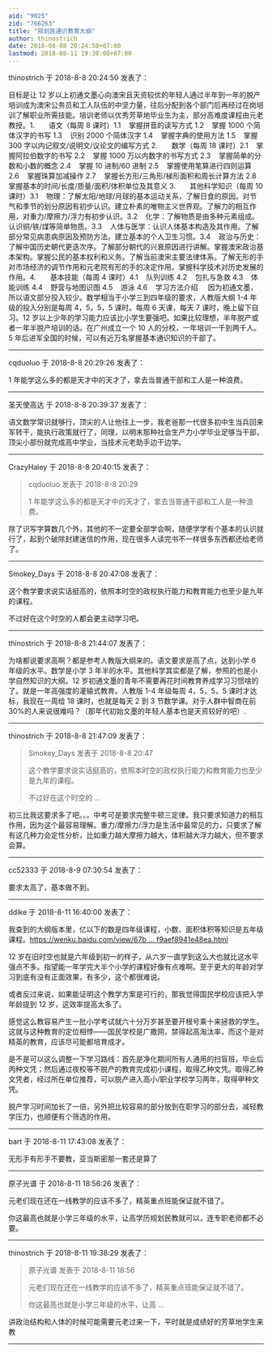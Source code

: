 ```yaml
---
aid: "9025"
zid: "766263"
title: "规划民通识教育大纲"
author: thinostrich
date: 2018-08-08 20:24:50+07:00
lastmod: 2018-08-11 19:38:00+07:00
---
```


thinostrich 于 2018-8-8 20:24:50 发表了：

目标是让 12 岁以上初通文墨心向澳宋且天资较优的年轻人通过半年到一年的脱产培训成为澳宋公务员和工人队伍的中坚力量，往后分配到各个部门后再经过在岗培训了解职业所需技能。培训老师以优秀芳草地毕业生为主，部分高难度课程由元老教授。1.       语文（每周 8 课时）1.1    掌握拼音的读写方式 1.2    掌握 1000 个简体汉字的书写 1.3    识别 2000 个简体汉字 1.4    掌握字典的使用方法 1.5    掌握 300 字以内记叙文/说明文/议论文的编写方式 2.       数学（每周 18 课时）2.1    掌握阿拉伯数字的书写 2.2    掌握 1000 万以内数字的书写方式 2.3    掌握简单的分数和小数的概念 2.4    掌握 10 进制/60 进制 2.5    掌握使用笔算进行四则运算 2.6    掌握珠算加减操作 2.7    掌握长方形/三角形/梯形面积和周长计算方法 2.8    掌握基本的时间/长度/质量/面积/体积单位及其意义 3.       其他科学知识（每周 10 课时）3.1    物理：了解太阳/地球/月球的基本运动关系，了解日食的原因。对节气和季节的划分原因有初步认识。建立朴素的唯物主义世界观。了解力的相互作用，对重力/摩擦力/浮力有初步认识。3.2    化学：了解物质是由多种元素组成。认识铜/铁/煤等简单物质。3.3    人体与医学：认识人体基本构造及其作用。了解部分常见病患病原因及预防方法。建立基本的个人卫生习惯。3.4    政治与历史：了解中国历史朝代更迭次序。了解部分朝代的兴衰原因进行讲解。掌握澳宋政治基本架构。掌握公民的基本权利和义务。了解当前澳宋主要法律体系。了解无形的手对市场经济的调节作用和元老院有形的手的决定作用。掌握科学技术对历史发展的作用。4.       基本技能（每周 4 课时）4.1    队列训练 4.2    包扎与急救 4.3    体能训练 4.4    野营与地图识图 4.5    游泳 4.6    学习方法介绍     因为初通文墨，所以语文部分投入较少。数学相当于小学三到四年级的要求，人教版大纲 1-4 年级的投入分别是每周 4，5，5，5 课时。每周 6 天课，每天 7 课时，晚上留下自习。12 岁以上少年的学习能力应该比小学生要强吧。如果比较理想，半年脱产或者一年半脱产培训的话。在广州成立一个 10 人的分校，一年培训一千到两千人。5 年后进军全国的时候，可以有近万名掌握基本通识知识的干部了。

---

cqduoluo 于 2018-8-8 20:29:26 发表了：

1 年能学这么多的都是天才中的天才了，拿去当普通干部和工人是一种浪费。

---

圣天使高达 于 2018-8-8 20:39:37 发表了：

语文数学常识就够行，顶尖的人让他往上一步，我老爸那一代很多初中生当兵回来军转干，能执行政策就行了，同理，以明末那种社会生产力小学毕业足够当干部，顶尖小部份就完成高中学业，当技术元老助手边干边学。

---

CrazyHaley 于 2018-8-8 20:40:15 发表了：

> cqduoluo 发表于 2018-8-8 20:29
>
> 1 年能学这么多的都是天才中的天才了，拿去当普通干部和工人是一种浪费。

除了识写字算数几个外，其他的不一定要全部学会啊，随便学学有个基本的认识就行了，起到个破除封建迷信的作用，现在很多人读完书不一样很多东西都还给老师了。

---

Smokey_Days 于 2018-8-8 20:47:08 发表了：

这个教学要求说实话挺高的，依照本时空的政权执行能力和教育能力也至少是九年的课程。

不过好在这个时空的人都会更主动学习吧。

---

thinostrich 于 2018-8-8 21:44:07 发表了：

为啥都说要求高啊？都是参考人教版大纲来的。语文要求是高了点，达到小学 6 年级的水平。数学是小学 3 年半的水平。其他科学其实都是了解，参照的也是小学自然知识的大纲。12 岁初通文墨的青年不需要再花时间教育养成学习习惯啥的了。就是一年高强度的灌输式教育。人教版 1-4 年级每周 4，5，5，5 课时才达标，我现在一周给 18 课时，也就是每天 2 到 3 节数学课。对于人群中智商在前 30%的人来说很难吗？（那年代初始文墨的年轻人基本也是天资较好的吧）.

---

thinostrich 于 2018-8-8 21:47:09 发表了：

> Smokey_Days 发表于 2018-8-8 20:47
>
> 这个教学要求说实话挺高的，依照本时空的政权执行能力和教育能力也至少是九年的课程。
>
> 不过好在这个时空的 ...

初三比我这要求多了吧。。。中考可是要求完整牛顿三定律。我只要求知道力的相互作用，因为这个最容易理解。重力/摩擦力/浮力是生活中最常见的力，只要求了解有这几种力会定性分析，比如重力越大摩擦力越大，体积越大浮力越大，但不要求会算。

---

cc52333 于 2018-8-9 07:30:54 发表了：

要求太高了，基本做不到。

---

ddike 于 2018-8-11 16:40:00 发表了：

我查到的大纲版本里，亿以下的数是四年级课程，小数、面积体积等知识是五年级课程。[https://wenku.baidu.com/view/67b ... f9aef8941e48ea.html](https://wenku.baidu.com/view/67bab2bff80f76c66137ee06eff9aef8941e48ea.html)

12 岁在旧时空也就是六年级到初一的样子，从六岁一直学到这么大也就比这水平强点不多。指望能一年学完大半个小学的课程好像有点难啊。至于更大的年龄对学习到底有没有正面效果，有多少，这个都很难说。

或者反过来说，如果能证明这个教学方案是可行的，那我觉得国民学校应该把入学年龄提到 12 岁，这效率提高太多了。

感觉这么教容易产生一批小学考试就六十分万岁甚至要开根号乘十来拯救的学生。这就与这种教育的定位相悖——国民学校是广撒网，禁得起高淘汰率，而这个是对精英的教育，应该尽可能都培育成才。

是不是可以这么调整一下学习路线：首先是净化期间所有人通用的扫盲班，毕业后丙种文凭；然后通过夜校等不脱产的教育完成初小课程，取得乙种文凭。取得乙种文凭者，经过所在单位推荐，可以脱产进入高小/职业学校学习两年，取得甲种文凭。

脱产学习时间加长了一倍，另外把比较容易的部分放到在职学习的部分去，减轻教学压力，也顺便有个筛选的作用。

---

bart 于 2018-8-11 17:43:08 发表了：

无形手有形手不要教，亚当斯密那一套还是算了

---

原子光谱 于 2018-8-11 18:56:26 发表了：

元老们现在还在一线教学的应该不多了，精英重点班能保证就不错了。

你这最高也就是小学三年级的水平，让高学历规划民教就可以，连专职老师都不必要。

---

thinostrich 于 2018-8-11 19:38:29 发表了：

> 原子光谱 发表于 2018-8-11 18:56
>
> 元老们现在还在一线教学的应该不多了，精英重点班能保证就不错了。
>
> 你这最高也就是小学三年级的水平，让高 ...

讲政治结构和人体的时候可能需要元老过来一下，平时就是成绩好的芳草地学生来教

---
